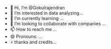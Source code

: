 - 👋 Hi, I’m @Gokulrajendran
- 👀 I’m interested in data analyzing...
- 🌱 I’m currently learning ...
- 💞️ I’m looking to collaborate with companies ...
- 📫 How to reach me ...
- 😄 Pronouns: ...
- ⚡ thanks and credits...

<!---
Gokulrajendran12/Gokulrajendran12 is a ✨ special ✨ repository because its `README.md` (this file) appears on your GitHub profile.
You can click the Preview link to take a look at your changes.
--->

